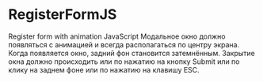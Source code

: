 # RegisterFormJS
Register form with animation JavaScript
Модальное окно должно появляться с анимацией и всегда располагаться по центру экрана. Когда появляется окно, задний фон становится затемнённым. 
Закрытие окна должно происходить или по нажатию на кнопку Submit или по клику на заднем фоне или по нажатию на клавишу ESC.
